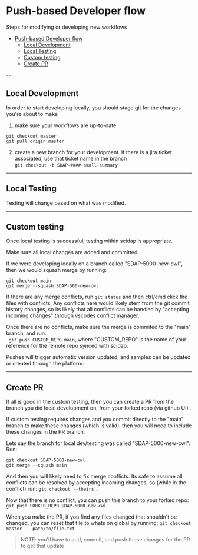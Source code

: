 # Push-based Developer flow



Steps for modifying or developing new workflows 

- [Push-based Developer flow](#push-based-developer-flow)
  - [Local Development](#local-development)
  - [Local Testing](#local-testing)
  - [Custom testing](#custom-testing)
  - [Create PR](#create-pr)

--

## Local Development

In order to start developing locally, you should stage git for the changes you're about to make


1. make sure your workflows are up-to-date
```
git checkout master
git pull origin master
```
2. create a new branch for your development. if there is a jira ticket associated, use that ticket name in the branch  
```git checkout -b SDAP-####-small-summary```


---

## Local Testing

Testing will change based on what was modified.

<!-- TODO -->

<!-- - [docker changes](../testing/docker_changes.md)
- [tool changes](../testing/tool_changes.md)
- [workflow changes](../testing/workflow_changes.md) -->

---

## Custom testing

Once local testing is successful, testing within scidap is appropriate.

Make sure all local changes are added and committed.

If we were developing locally on a branch called "SDAP-5000-new-cwl", then we would squash merge by running:  
```
git checkout main
git merge --squash SDAP-500-new-cwl
```

If there are any merge conflicts, run ```git status``` and then ctrl/cmd click the files with conflicts.
Any conflicts here would likely stem from the git commit history changes, so its likely that all conflicts can be handled by "accepting incoming changes" through vscodes conflict manager.

Once there are no conflicts, make sure the merge is commited to the "main" branch, and run:  
``` git push CUSTOM_REPO main```, where "CUSTOM_REPO" is the name of your reference for the remote repo synced with scidap.

Pushes will trigger automatic version updated, and samples can be updated or created through the platform.


---

## Create PR

If all is good in the custom testing, then you can create a PR from the branch you did local development on, from your forked repo (via github UI).


If custom testing requires changes and you commit directly to the "main" branch to make these changes (which is valid), then you will need to include these changes in the PR branch.

Lets say the branch for local dev/testing was called "SDAP-5000-new-cwl". Run:  
```
git checkout SDAP-5000-new-cwl
git merge --squash main 
```
And then you will likely need to fix merge conflicts.
Its safe to assume all conflicts can be resolved by accepting incoming changes, so (while in the conflict) run: ```git checkout --theirs .```

Now that there is no conflict, you can push this branch to your forked repo:
```git push FORKED_REPO SDAP-5000-new-cwl```

When you make the PR, if you find any files changed that shouldn't be changed, you can reset that file to whats on global by running: ```git checkout master -- path/to/file.txt```
> NOTE: you'll have to add, commit, and push those changes for the PR to get that update



